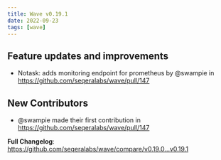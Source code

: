 ```yaml
---
title: Wave v0.19.1
date: 2022-09-23
tags: [wave]
---
```


## Feature updates and improvements

* Notask: adds monitoring endpoint for prometheus by @swampie in https://github.com/seqeralabs/wave/pull/147

## New Contributors

* @swampie made their first contribution in https://github.com/seqeralabs/wave/pull/147

**Full Changelog**: https://github.com/seqeralabs/wave/compare/v0.19.0...v0.19.1
